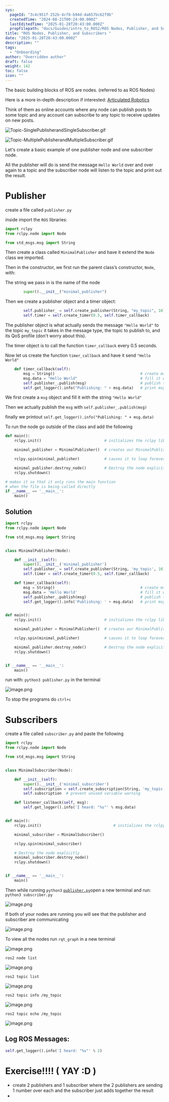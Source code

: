 ```yaml
---
sys:
  pageId: "3c4c951f-252b-4cf8-b94d-4a657bc62f9b"
  createdTime: "2024-08-21T00:24:00.000Z"
  lastEditedTime: "2025-01-28T20:43:00.000Z"
  propFilepath: "docs/Guides/intro_to_ROS2/ROS Nodes, Publisher, and Subscribers .md"
title: "ROS Nodes, Publisher, and Subscribers "
date: "2025-01-28T20:43:00.000Z"
description: ""
tags:
  - "Onboarding"
author: "Overridden author"
draft: false
weight: 142
toc: false
icon: ""
---
```


The basic building blocks of ROS are nodes. (referred to as ROS Nodes)

Here is a more in-depth description if interested: [Articulated Robotics](https://articulatedrobotics.xyz/tutorials/ready-for-ros/ros-overview#2-nodes)

Think of them as online accounts where any node can publish posts to some topic and any account can subscribe to any topic to receive updates on new posts.

![Topic-SinglePublisherandSingleSubscriber.gif](https://docs.ros.org/en/humble/_images/Topic-SinglePublisherandSingleSubscriber.gif)

![Topic-MultiplePublisherandMultipleSubscriber.gif](https://docs.ros.org/en/humble/_images/Topic-MultiplePublisherandMultipleSubscriber.gif)

Let's create a basic example of one publisher node and one subscriber node.

All the publisher will do is send the message `Hello World` over and over again to a topic and the subscriber node will listen to the topic and print out the result.

# Publisher

create a file called `publisher.py` 

inside import the `ROS` libraries:

```python
import rclpy
from rclpy.node import Node

from std_msgs.msg import String
```

Then create a class called `MinimalPublisher` and have it extend the `Node` class we imported.

Then in the constructor, we first run the parent class’s constructor, `Node`, with:

The string we pass in is the name of the node

```python
        super().__init__("minimal_publisher")
```

Then we create a publisher object and a timer object:

```python
        self.publisher_ = self.create_publisher(String, "my_topic", 10)
        self.timer = self.create_timer(0.5, self.timer_callback)
```

The publisher object is what actually sends the message `"Hello World"` to the topic `my_topic` it takes in the message type, the topic to publish to, and its QoS profile (don't worry about this).

The timer object is to call the function `timer_callback` every 0.5 seconds.

Now let us create the function `timer_callback` and have it send `"Hello World"`

```python
    def timer_callback(self):
        msg = String()                                      # create msg object
        msg.data = "Hello World"                            # fill it with data
        self.publisher_.publish(msg)                        # publish the message
        self.get_logger().info("Publishing: " + msg.data)   # print msg
```

We first create a `msg` object and fill it with the string `"Hello World"`

Then we actually publish the `msg` with `self.publisher_.publish(msg)`

finally we printout `self.get_logger().info("Publishing: " + msg.data)`

To run the node go outside of the class and add the following

```python
def main():
    rclpy.init()                            # initializes the rclpy library

    minimal_publisher = MinimalPublisher()  # creates our MinimalPublisher object

    rclpy.spin(minimal_publisher)           # causes it to loop forever

    minimal_publisher.destroy_node()        # Destroy the node explicitly
    rclpy.shutdown()

# makes it so that it only runs the main function
# when the file is being called directly
if __name__ == '__main__': 
    main()
```

## Solution

```python
import rclpy
from rclpy.node import Node

from std_msgs.msg import String


class MinimalPublisher(Node):

    def __init__(self):
        super().__init__('minimal_publisher')
        self.publisher_ = self.create_publisher(String, 'my_topic', 10)
        self.timer = self.create_timer(0.5, self.timer_callback)

    def timer_callback(self):
        msg = String()                                      # create msg object
        msg.data = 'Hello World'                            # fill it with data
        self.publisher_.publish(msg)                        # publish the message
        self.get_logger().info('Publishing: ' + msg.data)   # print msg


def main():
    rclpy.init()                            # initializes the rclpy library

    minimal_publisher = MinimalPublisher()  # creates our MinimalPublisher object

    rclpy.spin(minimal_publisher)           # causes it to loop forever

    minimal_publisher.destroy_node()        # Destroy the node explicitly
    rclpy.shutdown()


if __name__ == '__main__':
    main()
```

run with: `python3 publisher.py` in the terminal

![image.png](https://prod-files-secure.s3.us-west-2.amazonaws.com/d518164a-d88e-44d1-a4ee-3adb3bd8bce0/9214accb-ad5b-44f1-a31c-b3167c59138b/image.png?X-Amz-Algorithm=AWS4-HMAC-SHA256&X-Amz-Content-Sha256=UNSIGNED-PAYLOAD&X-Amz-Credential=ASIAZI2LB4663MW4EIG3%2F20250216%2Fus-west-2%2Fs3%2Faws4_request&X-Amz-Date=20250216T003931Z&X-Amz-Expires=3600&X-Amz-Security-Token=IQoJb3JpZ2luX2VjECgaCXVzLXdlc3QtMiJHMEUCIAyMGNtDoB9f7t15iW1Y3y2pnc3w3RqgtjaF0jTnRSOFAiEAsE7HtT7yYD3omywJumadQ3J%2BWX3twvpkNoHydLX1clgq%2FwMIURAAGgw2Mzc0MjMxODM4MDUiDJhEqiUDWQlX9AfPPyrcA0urmNtjjR6D%2FDh3Fg4bT9lk%2BtdrFwi8Z7FSaQNaEaJbhujp%2F4sbPshv6ByYUqMwYhs7p0RpFk9BmPfjhDNb%2FU934GWOWRUmnsjZ%2Fmr%2B%2B%2B%2ByoXXC6IPjsN5MBn1n%2BY5lOe23xRDpvH7Ef%2FYIGK40eHm2oaL5hX1AfhyJDt34A6k0bEfxMa4ayVtEWZr84SD5qrkMf%2BRsFrgz8zkXEADJECvENxFEG3%2FWTAIFo52Ww%2FuPmhZqvkNNY50VGZByyarakovSh4LLEuTH9iHBSN4kSlCQ6Bqsa5mKf0vzyuvZ0%2Beo6fgyIxkfkorB1D3A8XWRnIcr0bdfPqUDyEJG52o7qI2FJVupUrfbmpglzVnR8IpdkWdOKGIG8LkAX8DVSwZn2QJ0QjGodNEaZ78Xv4pmJrhiJJBhbKSlSxgmJ0CMhHnbsgqjexU0jhWZKB2UJ9owZ4OWaeg4VcOX8pPCzjmmODm5Brq1EFlOCh75P8Og7y6%2Fa%2FQxF4InYWwjpajjA69ny3eJEEmNvBXIJroZEfucx6%2BGQQ79zpBg2f%2FsX4U6Pxt0KvtD8f8a2M5NoyGr1nST9319hYqiUlEo8fhYn39OgORKBoXhk3ZZK%2Bce3ZSr6Ig8XV02T%2BF7IUJ1XHECMILLxL0GOqUBjAMRHkfWVVixkMiRmXOtDLAfkxP4UbC2Tuq3lqcW5UlomMDDzybxKo%2F3hWU6Y3xnI6fcB4t3Ow3xsocN9sXRvFqO7g63kjH%2FLwnJolkXE0hKwh%2BGpzednq9jzdb9ZHL7OVp2hNCuCaKH8%2FJD1lkUqQkvPv0sAEovuC9q2yhKbKKdf%2BQprL1pj7d1oRu0aQzr72Te2tftPdWwkrLr38uC3RtQJ55H&X-Amz-Signature=1df992080f785653b008c5008a141d03c8377587954092df9db4a536ccb4698a&X-Amz-SignedHeaders=host&x-id=GetObject)

To stop the programs do `ctrl+c`

# Subscribers

create a file called `subscriber.py` and paste the following

```python
import rclpy
from rclpy.node import Node

from std_msgs.msg import String


class MinimalSubscriber(Node):

    def __init__(self):
        super().__init__('minimal_subscriber')
        self.subscription = self.create_subscription(String, 'my_topic', self.listener_callback, 10)
        self.subscription  # prevent unused variable warning

    def listener_callback(self, msg):
        self.get_logger().info('I heard: "%s"' % msg.data)


def main():
    rclpy.init()                                # initializes the rclpy library

    minimal_subscriber = MinimalSubscriber()

    rclpy.spin(minimal_subscriber)

    # Destroy the node explicitly
    minimal_subscriber.destroy_node()
    rclpy.shutdown()


if __name__ == '__main__':
    main()
```

Then while running `python3` [`publisher.py`](http://publisher.py/)open a new terminal and run: `python3 subscriber.py` 

![image.png](https://prod-files-secure.s3.us-west-2.amazonaws.com/d518164a-d88e-44d1-a4ee-3adb3bd8bce0/611fccf2-c738-4dbd-94e9-98f209092866/image.png?X-Amz-Algorithm=AWS4-HMAC-SHA256&X-Amz-Content-Sha256=UNSIGNED-PAYLOAD&X-Amz-Credential=ASIAZI2LB4663MW4EIG3%2F20250216%2Fus-west-2%2Fs3%2Faws4_request&X-Amz-Date=20250216T003931Z&X-Amz-Expires=3600&X-Amz-Security-Token=IQoJb3JpZ2luX2VjECgaCXVzLXdlc3QtMiJHMEUCIAyMGNtDoB9f7t15iW1Y3y2pnc3w3RqgtjaF0jTnRSOFAiEAsE7HtT7yYD3omywJumadQ3J%2BWX3twvpkNoHydLX1clgq%2FwMIURAAGgw2Mzc0MjMxODM4MDUiDJhEqiUDWQlX9AfPPyrcA0urmNtjjR6D%2FDh3Fg4bT9lk%2BtdrFwi8Z7FSaQNaEaJbhujp%2F4sbPshv6ByYUqMwYhs7p0RpFk9BmPfjhDNb%2FU934GWOWRUmnsjZ%2Fmr%2B%2B%2B%2ByoXXC6IPjsN5MBn1n%2BY5lOe23xRDpvH7Ef%2FYIGK40eHm2oaL5hX1AfhyJDt34A6k0bEfxMa4ayVtEWZr84SD5qrkMf%2BRsFrgz8zkXEADJECvENxFEG3%2FWTAIFo52Ww%2FuPmhZqvkNNY50VGZByyarakovSh4LLEuTH9iHBSN4kSlCQ6Bqsa5mKf0vzyuvZ0%2Beo6fgyIxkfkorB1D3A8XWRnIcr0bdfPqUDyEJG52o7qI2FJVupUrfbmpglzVnR8IpdkWdOKGIG8LkAX8DVSwZn2QJ0QjGodNEaZ78Xv4pmJrhiJJBhbKSlSxgmJ0CMhHnbsgqjexU0jhWZKB2UJ9owZ4OWaeg4VcOX8pPCzjmmODm5Brq1EFlOCh75P8Og7y6%2Fa%2FQxF4InYWwjpajjA69ny3eJEEmNvBXIJroZEfucx6%2BGQQ79zpBg2f%2FsX4U6Pxt0KvtD8f8a2M5NoyGr1nST9319hYqiUlEo8fhYn39OgORKBoXhk3ZZK%2Bce3ZSr6Ig8XV02T%2BF7IUJ1XHECMILLxL0GOqUBjAMRHkfWVVixkMiRmXOtDLAfkxP4UbC2Tuq3lqcW5UlomMDDzybxKo%2F3hWU6Y3xnI6fcB4t3Ow3xsocN9sXRvFqO7g63kjH%2FLwnJolkXE0hKwh%2BGpzednq9jzdb9ZHL7OVp2hNCuCaKH8%2FJD1lkUqQkvPv0sAEovuC9q2yhKbKKdf%2BQprL1pj7d1oRu0aQzr72Te2tftPdWwkrLr38uC3RtQJ55H&X-Amz-Signature=53e97742d15af136120fc5e83b2f8802d3b3b53ac043ac2871b0f5ed120d4aff&X-Amz-SignedHeaders=host&x-id=GetObject)

If both of your nodes are running you will see that the publisher and subscriber are communicating

![image.png](https://prod-files-secure.s3.us-west-2.amazonaws.com/d518164a-d88e-44d1-a4ee-3adb3bd8bce0/eea428b5-1cf0-43bb-a30b-81cbaf6c5c78/image.png?X-Amz-Algorithm=AWS4-HMAC-SHA256&X-Amz-Content-Sha256=UNSIGNED-PAYLOAD&X-Amz-Credential=ASIAZI2LB4663MW4EIG3%2F20250216%2Fus-west-2%2Fs3%2Faws4_request&X-Amz-Date=20250216T003931Z&X-Amz-Expires=3600&X-Amz-Security-Token=IQoJb3JpZ2luX2VjECgaCXVzLXdlc3QtMiJHMEUCIAyMGNtDoB9f7t15iW1Y3y2pnc3w3RqgtjaF0jTnRSOFAiEAsE7HtT7yYD3omywJumadQ3J%2BWX3twvpkNoHydLX1clgq%2FwMIURAAGgw2Mzc0MjMxODM4MDUiDJhEqiUDWQlX9AfPPyrcA0urmNtjjR6D%2FDh3Fg4bT9lk%2BtdrFwi8Z7FSaQNaEaJbhujp%2F4sbPshv6ByYUqMwYhs7p0RpFk9BmPfjhDNb%2FU934GWOWRUmnsjZ%2Fmr%2B%2B%2B%2ByoXXC6IPjsN5MBn1n%2BY5lOe23xRDpvH7Ef%2FYIGK40eHm2oaL5hX1AfhyJDt34A6k0bEfxMa4ayVtEWZr84SD5qrkMf%2BRsFrgz8zkXEADJECvENxFEG3%2FWTAIFo52Ww%2FuPmhZqvkNNY50VGZByyarakovSh4LLEuTH9iHBSN4kSlCQ6Bqsa5mKf0vzyuvZ0%2Beo6fgyIxkfkorB1D3A8XWRnIcr0bdfPqUDyEJG52o7qI2FJVupUrfbmpglzVnR8IpdkWdOKGIG8LkAX8DVSwZn2QJ0QjGodNEaZ78Xv4pmJrhiJJBhbKSlSxgmJ0CMhHnbsgqjexU0jhWZKB2UJ9owZ4OWaeg4VcOX8pPCzjmmODm5Brq1EFlOCh75P8Og7y6%2Fa%2FQxF4InYWwjpajjA69ny3eJEEmNvBXIJroZEfucx6%2BGQQ79zpBg2f%2FsX4U6Pxt0KvtD8f8a2M5NoyGr1nST9319hYqiUlEo8fhYn39OgORKBoXhk3ZZK%2Bce3ZSr6Ig8XV02T%2BF7IUJ1XHECMILLxL0GOqUBjAMRHkfWVVixkMiRmXOtDLAfkxP4UbC2Tuq3lqcW5UlomMDDzybxKo%2F3hWU6Y3xnI6fcB4t3Ow3xsocN9sXRvFqO7g63kjH%2FLwnJolkXE0hKwh%2BGpzednq9jzdb9ZHL7OVp2hNCuCaKH8%2FJD1lkUqQkvPv0sAEovuC9q2yhKbKKdf%2BQprL1pj7d1oRu0aQzr72Te2tftPdWwkrLr38uC3RtQJ55H&X-Amz-Signature=c7d16f76534b34a2e9f76942f3351277720a394084f2a6fcd0d2459ab9bbaa4b&X-Amz-SignedHeaders=host&x-id=GetObject)

To view all the nodes run `rqt_graph` in a new terminal

![image.png](https://prod-files-secure.s3.us-west-2.amazonaws.com/d518164a-d88e-44d1-a4ee-3adb3bd8bce0/1d98e964-4318-4d62-b5c4-8c8f78368598/image.png?X-Amz-Algorithm=AWS4-HMAC-SHA256&X-Amz-Content-Sha256=UNSIGNED-PAYLOAD&X-Amz-Credential=ASIAZI2LB4663MW4EIG3%2F20250216%2Fus-west-2%2Fs3%2Faws4_request&X-Amz-Date=20250216T003931Z&X-Amz-Expires=3600&X-Amz-Security-Token=IQoJb3JpZ2luX2VjECgaCXVzLXdlc3QtMiJHMEUCIAyMGNtDoB9f7t15iW1Y3y2pnc3w3RqgtjaF0jTnRSOFAiEAsE7HtT7yYD3omywJumadQ3J%2BWX3twvpkNoHydLX1clgq%2FwMIURAAGgw2Mzc0MjMxODM4MDUiDJhEqiUDWQlX9AfPPyrcA0urmNtjjR6D%2FDh3Fg4bT9lk%2BtdrFwi8Z7FSaQNaEaJbhujp%2F4sbPshv6ByYUqMwYhs7p0RpFk9BmPfjhDNb%2FU934GWOWRUmnsjZ%2Fmr%2B%2B%2B%2ByoXXC6IPjsN5MBn1n%2BY5lOe23xRDpvH7Ef%2FYIGK40eHm2oaL5hX1AfhyJDt34A6k0bEfxMa4ayVtEWZr84SD5qrkMf%2BRsFrgz8zkXEADJECvENxFEG3%2FWTAIFo52Ww%2FuPmhZqvkNNY50VGZByyarakovSh4LLEuTH9iHBSN4kSlCQ6Bqsa5mKf0vzyuvZ0%2Beo6fgyIxkfkorB1D3A8XWRnIcr0bdfPqUDyEJG52o7qI2FJVupUrfbmpglzVnR8IpdkWdOKGIG8LkAX8DVSwZn2QJ0QjGodNEaZ78Xv4pmJrhiJJBhbKSlSxgmJ0CMhHnbsgqjexU0jhWZKB2UJ9owZ4OWaeg4VcOX8pPCzjmmODm5Brq1EFlOCh75P8Og7y6%2Fa%2FQxF4InYWwjpajjA69ny3eJEEmNvBXIJroZEfucx6%2BGQQ79zpBg2f%2FsX4U6Pxt0KvtD8f8a2M5NoyGr1nST9319hYqiUlEo8fhYn39OgORKBoXhk3ZZK%2Bce3ZSr6Ig8XV02T%2BF7IUJ1XHECMILLxL0GOqUBjAMRHkfWVVixkMiRmXOtDLAfkxP4UbC2Tuq3lqcW5UlomMDDzybxKo%2F3hWU6Y3xnI6fcB4t3Ow3xsocN9sXRvFqO7g63kjH%2FLwnJolkXE0hKwh%2BGpzednq9jzdb9ZHL7OVp2hNCuCaKH8%2FJD1lkUqQkvPv0sAEovuC9q2yhKbKKdf%2BQprL1pj7d1oRu0aQzr72Te2tftPdWwkrLr38uC3RtQJ55H&X-Amz-Signature=c24712d2b0a85fb10e279363c2f70aacb2e57971545f260d1b7ad431e6aa4b1d&X-Amz-SignedHeaders=host&x-id=GetObject)

`ros2 node list`

![image.png](https://prod-files-secure.s3.us-west-2.amazonaws.com/d518164a-d88e-44d1-a4ee-3adb3bd8bce0/680ac8cf-e6d9-4164-9ece-5b9a6fccffee/image.png?X-Amz-Algorithm=AWS4-HMAC-SHA256&X-Amz-Content-Sha256=UNSIGNED-PAYLOAD&X-Amz-Credential=ASIAZI2LB4663MW4EIG3%2F20250216%2Fus-west-2%2Fs3%2Faws4_request&X-Amz-Date=20250216T003931Z&X-Amz-Expires=3600&X-Amz-Security-Token=IQoJb3JpZ2luX2VjECgaCXVzLXdlc3QtMiJHMEUCIAyMGNtDoB9f7t15iW1Y3y2pnc3w3RqgtjaF0jTnRSOFAiEAsE7HtT7yYD3omywJumadQ3J%2BWX3twvpkNoHydLX1clgq%2FwMIURAAGgw2Mzc0MjMxODM4MDUiDJhEqiUDWQlX9AfPPyrcA0urmNtjjR6D%2FDh3Fg4bT9lk%2BtdrFwi8Z7FSaQNaEaJbhujp%2F4sbPshv6ByYUqMwYhs7p0RpFk9BmPfjhDNb%2FU934GWOWRUmnsjZ%2Fmr%2B%2B%2B%2ByoXXC6IPjsN5MBn1n%2BY5lOe23xRDpvH7Ef%2FYIGK40eHm2oaL5hX1AfhyJDt34A6k0bEfxMa4ayVtEWZr84SD5qrkMf%2BRsFrgz8zkXEADJECvENxFEG3%2FWTAIFo52Ww%2FuPmhZqvkNNY50VGZByyarakovSh4LLEuTH9iHBSN4kSlCQ6Bqsa5mKf0vzyuvZ0%2Beo6fgyIxkfkorB1D3A8XWRnIcr0bdfPqUDyEJG52o7qI2FJVupUrfbmpglzVnR8IpdkWdOKGIG8LkAX8DVSwZn2QJ0QjGodNEaZ78Xv4pmJrhiJJBhbKSlSxgmJ0CMhHnbsgqjexU0jhWZKB2UJ9owZ4OWaeg4VcOX8pPCzjmmODm5Brq1EFlOCh75P8Og7y6%2Fa%2FQxF4InYWwjpajjA69ny3eJEEmNvBXIJroZEfucx6%2BGQQ79zpBg2f%2FsX4U6Pxt0KvtD8f8a2M5NoyGr1nST9319hYqiUlEo8fhYn39OgORKBoXhk3ZZK%2Bce3ZSr6Ig8XV02T%2BF7IUJ1XHECMILLxL0GOqUBjAMRHkfWVVixkMiRmXOtDLAfkxP4UbC2Tuq3lqcW5UlomMDDzybxKo%2F3hWU6Y3xnI6fcB4t3Ow3xsocN9sXRvFqO7g63kjH%2FLwnJolkXE0hKwh%2BGpzednq9jzdb9ZHL7OVp2hNCuCaKH8%2FJD1lkUqQkvPv0sAEovuC9q2yhKbKKdf%2BQprL1pj7d1oRu0aQzr72Te2tftPdWwkrLr38uC3RtQJ55H&X-Amz-Signature=8839f5ff56ff6742afa9993bf47f8653a9089d76efe3612c3384f37dd8587706&X-Amz-SignedHeaders=host&x-id=GetObject)

`ros2 topic list`

![image.png](https://prod-files-secure.s3.us-west-2.amazonaws.com/d518164a-d88e-44d1-a4ee-3adb3bd8bce0/eee2ebe1-27ef-4a4a-96fb-2ca54126fb29/image.png?X-Amz-Algorithm=AWS4-HMAC-SHA256&X-Amz-Content-Sha256=UNSIGNED-PAYLOAD&X-Amz-Credential=ASIAZI2LB4663MW4EIG3%2F20250216%2Fus-west-2%2Fs3%2Faws4_request&X-Amz-Date=20250216T003931Z&X-Amz-Expires=3600&X-Amz-Security-Token=IQoJb3JpZ2luX2VjECgaCXVzLXdlc3QtMiJHMEUCIAyMGNtDoB9f7t15iW1Y3y2pnc3w3RqgtjaF0jTnRSOFAiEAsE7HtT7yYD3omywJumadQ3J%2BWX3twvpkNoHydLX1clgq%2FwMIURAAGgw2Mzc0MjMxODM4MDUiDJhEqiUDWQlX9AfPPyrcA0urmNtjjR6D%2FDh3Fg4bT9lk%2BtdrFwi8Z7FSaQNaEaJbhujp%2F4sbPshv6ByYUqMwYhs7p0RpFk9BmPfjhDNb%2FU934GWOWRUmnsjZ%2Fmr%2B%2B%2B%2ByoXXC6IPjsN5MBn1n%2BY5lOe23xRDpvH7Ef%2FYIGK40eHm2oaL5hX1AfhyJDt34A6k0bEfxMa4ayVtEWZr84SD5qrkMf%2BRsFrgz8zkXEADJECvENxFEG3%2FWTAIFo52Ww%2FuPmhZqvkNNY50VGZByyarakovSh4LLEuTH9iHBSN4kSlCQ6Bqsa5mKf0vzyuvZ0%2Beo6fgyIxkfkorB1D3A8XWRnIcr0bdfPqUDyEJG52o7qI2FJVupUrfbmpglzVnR8IpdkWdOKGIG8LkAX8DVSwZn2QJ0QjGodNEaZ78Xv4pmJrhiJJBhbKSlSxgmJ0CMhHnbsgqjexU0jhWZKB2UJ9owZ4OWaeg4VcOX8pPCzjmmODm5Brq1EFlOCh75P8Og7y6%2Fa%2FQxF4InYWwjpajjA69ny3eJEEmNvBXIJroZEfucx6%2BGQQ79zpBg2f%2FsX4U6Pxt0KvtD8f8a2M5NoyGr1nST9319hYqiUlEo8fhYn39OgORKBoXhk3ZZK%2Bce3ZSr6Ig8XV02T%2BF7IUJ1XHECMILLxL0GOqUBjAMRHkfWVVixkMiRmXOtDLAfkxP4UbC2Tuq3lqcW5UlomMDDzybxKo%2F3hWU6Y3xnI6fcB4t3Ow3xsocN9sXRvFqO7g63kjH%2FLwnJolkXE0hKwh%2BGpzednq9jzdb9ZHL7OVp2hNCuCaKH8%2FJD1lkUqQkvPv0sAEovuC9q2yhKbKKdf%2BQprL1pj7d1oRu0aQzr72Te2tftPdWwkrLr38uC3RtQJ55H&X-Amz-Signature=6ba1ec7aab8be10358e24f5d1cba708a2300c2358b4ebbec0398d18f70cf075a&X-Amz-SignedHeaders=host&x-id=GetObject)

`ros2 topic info /my_topic`

![image.png](https://prod-files-secure.s3.us-west-2.amazonaws.com/d518164a-d88e-44d1-a4ee-3adb3bd8bce0/6288ef12-cb9e-406f-b9eb-65feed3a9011/image.png?X-Amz-Algorithm=AWS4-HMAC-SHA256&X-Amz-Content-Sha256=UNSIGNED-PAYLOAD&X-Amz-Credential=ASIAZI2LB4663MW4EIG3%2F20250216%2Fus-west-2%2Fs3%2Faws4_request&X-Amz-Date=20250216T003931Z&X-Amz-Expires=3600&X-Amz-Security-Token=IQoJb3JpZ2luX2VjECgaCXVzLXdlc3QtMiJHMEUCIAyMGNtDoB9f7t15iW1Y3y2pnc3w3RqgtjaF0jTnRSOFAiEAsE7HtT7yYD3omywJumadQ3J%2BWX3twvpkNoHydLX1clgq%2FwMIURAAGgw2Mzc0MjMxODM4MDUiDJhEqiUDWQlX9AfPPyrcA0urmNtjjR6D%2FDh3Fg4bT9lk%2BtdrFwi8Z7FSaQNaEaJbhujp%2F4sbPshv6ByYUqMwYhs7p0RpFk9BmPfjhDNb%2FU934GWOWRUmnsjZ%2Fmr%2B%2B%2B%2ByoXXC6IPjsN5MBn1n%2BY5lOe23xRDpvH7Ef%2FYIGK40eHm2oaL5hX1AfhyJDt34A6k0bEfxMa4ayVtEWZr84SD5qrkMf%2BRsFrgz8zkXEADJECvENxFEG3%2FWTAIFo52Ww%2FuPmhZqvkNNY50VGZByyarakovSh4LLEuTH9iHBSN4kSlCQ6Bqsa5mKf0vzyuvZ0%2Beo6fgyIxkfkorB1D3A8XWRnIcr0bdfPqUDyEJG52o7qI2FJVupUrfbmpglzVnR8IpdkWdOKGIG8LkAX8DVSwZn2QJ0QjGodNEaZ78Xv4pmJrhiJJBhbKSlSxgmJ0CMhHnbsgqjexU0jhWZKB2UJ9owZ4OWaeg4VcOX8pPCzjmmODm5Brq1EFlOCh75P8Og7y6%2Fa%2FQxF4InYWwjpajjA69ny3eJEEmNvBXIJroZEfucx6%2BGQQ79zpBg2f%2FsX4U6Pxt0KvtD8f8a2M5NoyGr1nST9319hYqiUlEo8fhYn39OgORKBoXhk3ZZK%2Bce3ZSr6Ig8XV02T%2BF7IUJ1XHECMILLxL0GOqUBjAMRHkfWVVixkMiRmXOtDLAfkxP4UbC2Tuq3lqcW5UlomMDDzybxKo%2F3hWU6Y3xnI6fcB4t3Ow3xsocN9sXRvFqO7g63kjH%2FLwnJolkXE0hKwh%2BGpzednq9jzdb9ZHL7OVp2hNCuCaKH8%2FJD1lkUqQkvPv0sAEovuC9q2yhKbKKdf%2BQprL1pj7d1oRu0aQzr72Te2tftPdWwkrLr38uC3RtQJ55H&X-Amz-Signature=57ca614d21c34ef2e6b9ea63743c751e2b738beb17fff1b9879de5baec1388f9&X-Amz-SignedHeaders=host&x-id=GetObject)

`ros2 topic echo /my_topic`

![image.png](https://prod-files-secure.s3.us-west-2.amazonaws.com/d518164a-d88e-44d1-a4ee-3adb3bd8bce0/0a6fcb4d-422d-4a6c-a803-749ef4adf2c6/image.png?X-Amz-Algorithm=AWS4-HMAC-SHA256&X-Amz-Content-Sha256=UNSIGNED-PAYLOAD&X-Amz-Credential=ASIAZI2LB4663MW4EIG3%2F20250216%2Fus-west-2%2Fs3%2Faws4_request&X-Amz-Date=20250216T003931Z&X-Amz-Expires=3600&X-Amz-Security-Token=IQoJb3JpZ2luX2VjECgaCXVzLXdlc3QtMiJHMEUCIAyMGNtDoB9f7t15iW1Y3y2pnc3w3RqgtjaF0jTnRSOFAiEAsE7HtT7yYD3omywJumadQ3J%2BWX3twvpkNoHydLX1clgq%2FwMIURAAGgw2Mzc0MjMxODM4MDUiDJhEqiUDWQlX9AfPPyrcA0urmNtjjR6D%2FDh3Fg4bT9lk%2BtdrFwi8Z7FSaQNaEaJbhujp%2F4sbPshv6ByYUqMwYhs7p0RpFk9BmPfjhDNb%2FU934GWOWRUmnsjZ%2Fmr%2B%2B%2B%2ByoXXC6IPjsN5MBn1n%2BY5lOe23xRDpvH7Ef%2FYIGK40eHm2oaL5hX1AfhyJDt34A6k0bEfxMa4ayVtEWZr84SD5qrkMf%2BRsFrgz8zkXEADJECvENxFEG3%2FWTAIFo52Ww%2FuPmhZqvkNNY50VGZByyarakovSh4LLEuTH9iHBSN4kSlCQ6Bqsa5mKf0vzyuvZ0%2Beo6fgyIxkfkorB1D3A8XWRnIcr0bdfPqUDyEJG52o7qI2FJVupUrfbmpglzVnR8IpdkWdOKGIG8LkAX8DVSwZn2QJ0QjGodNEaZ78Xv4pmJrhiJJBhbKSlSxgmJ0CMhHnbsgqjexU0jhWZKB2UJ9owZ4OWaeg4VcOX8pPCzjmmODm5Brq1EFlOCh75P8Og7y6%2Fa%2FQxF4InYWwjpajjA69ny3eJEEmNvBXIJroZEfucx6%2BGQQ79zpBg2f%2FsX4U6Pxt0KvtD8f8a2M5NoyGr1nST9319hYqiUlEo8fhYn39OgORKBoXhk3ZZK%2Bce3ZSr6Ig8XV02T%2BF7IUJ1XHECMILLxL0GOqUBjAMRHkfWVVixkMiRmXOtDLAfkxP4UbC2Tuq3lqcW5UlomMDDzybxKo%2F3hWU6Y3xnI6fcB4t3Ow3xsocN9sXRvFqO7g63kjH%2FLwnJolkXE0hKwh%2BGpzednq9jzdb9ZHL7OVp2hNCuCaKH8%2FJD1lkUqQkvPv0sAEovuC9q2yhKbKKdf%2BQprL1pj7d1oRu0aQzr72Te2tftPdWwkrLr38uC3RtQJ55H&X-Amz-Signature=c069ad56d7d9dbeef7494e429920c7083fc85e00fbb0c0b54c39d02ca790b8f5&X-Amz-SignedHeaders=host&x-id=GetObject)

## Log ROS Messages:

```python
self.get_logger().info('I heard: "%s"' % 2)
```

# Exercise!!!! ( YAY :D )

- create 2 publishers and 1 subscriber where the 2 publishers are sending 1 number over each and the subscriber just adds together the result
- 
